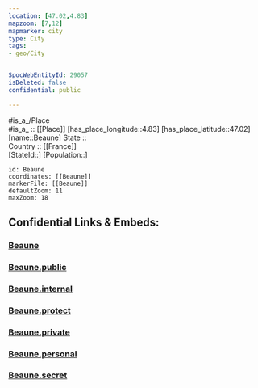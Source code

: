 ```yaml
---
location: [47.02,4.83] 
mapzoom: [7,12] 
mapmarker: city 
type: City
tags:
- geo/City


SpocWebEntityId: 29057
isDeleted: false
confidential: public

---
```

#is_a_/Place  
#is_a_ :: [[Place]] 
[has_place_longitude::4.83] 
[has_place_latitude::47.02] 
[name::Beaune] 
State ::  
Country :: [[France]]  
[StateId::] 
[Population::] 



```leaflet
id: Beaune
coordinates: [[Beaune]] 
markerFile: [[Beaune]] 
defaultZoom: 11 
maxZoom: 18
```


## Confidential Links & Embeds: 

### [Beaune](/_Standards/Earth/Continent/Europe/Europe~West/France/regions~France/Bourgogne-Franche-Comté/departments~Bourgogne-Franche-Comté/Côte-d'Or/communes~Côte-d'Or/Beaune/cities~Beaune/Beaune.md) 

### [Beaune.public](/_public/Earth/Continent/Europe/Europe~West/France/regions~France/Bourgogne-Franche-Comté/departments~Bourgogne-Franche-Comté/Côte-d'Or/communes~Côte-d'Or/Beaune/cities~Beaune/Beaune.public.md) 

### [Beaune.internal](/_internal/Earth/Continent/Europe/Europe~West/France/regions~France/Bourgogne-Franche-Comté/departments~Bourgogne-Franche-Comté/Côte-d'Or/communes~Côte-d'Or/Beaune/cities~Beaune/Beaune.internal.md) 

### [Beaune.protect](/_protect/Earth/Continent/Europe/Europe~West/France/regions~France/Bourgogne-Franche-Comté/departments~Bourgogne-Franche-Comté/Côte-d'Or/communes~Côte-d'Or/Beaune/cities~Beaune/Beaune.protect.md) 

### [Beaune.private](/_private/Earth/Continent/Europe/Europe~West/France/regions~France/Bourgogne-Franche-Comté/departments~Bourgogne-Franche-Comté/Côte-d'Or/communes~Côte-d'Or/Beaune/cities~Beaune/Beaune.private.md) 

### [Beaune.personal](/_personal/Earth/Continent/Europe/Europe~West/France/regions~France/Bourgogne-Franche-Comté/departments~Bourgogne-Franche-Comté/Côte-d'Or/communes~Côte-d'Or/Beaune/cities~Beaune/Beaune.personal.md) 

### [Beaune.secret](/_secret/Earth/Continent/Europe/Europe~West/France/regions~France/Bourgogne-Franche-Comté/departments~Bourgogne-Franche-Comté/Côte-d'Or/communes~Côte-d'Or/Beaune/cities~Beaune/Beaune.secret.md)

